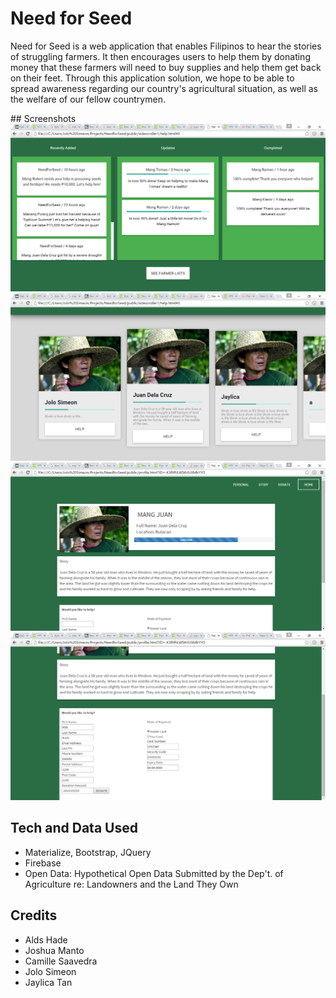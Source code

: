# Need for Seed
Need for Seed is a web application that enables Filipinos to hear the stories of struggling farmers. It then encourages users to help them by donating money that these farmers will need to buy supplies and help them get back on their feet. Through this application solution, we hope to be able to spread awareness regarding our country's agricultural situation, as well as the welfare of our fellow countrymen.

#‪#‎ Screenshots‬
![Feed](https://raw.githubusercontent.com/jolosimeon/GoesTo/master/Screenshot1.PNG)
![List](https://raw.githubusercontent.com/jolosimeon/GoesTo/master/Screenshot2.PNG)
![Profile part 1](https://raw.githubusercontent.com/jolosimeon/GoesTo/master/Screenshot3.PNG)
![Profile part 2](https://raw.githubusercontent.com/jolosimeon/GoesTo/master/Screenshot4.PNG)

## Tech and Data Used
- Materialize, Bootstrap, JQuery
- Firebase
- Open Data: Hypothetical Open Data Submitted by the Dep't. of Agriculture re: Landowners and the Land They Own

## Credits
- Alds Hade 
- Joshua Manto
- Camille Saavedra
- Jolo Simeon
- Jaylica Tan